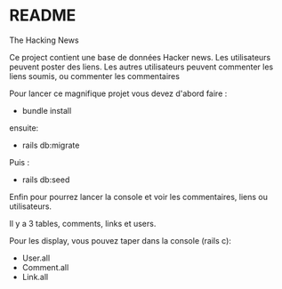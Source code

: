 # README

The Hacking News

Ce project contient une base de données Hacker news. Les utilisateurs peuvent poster des liens. Les autres utilisateurs peuvent commenter les liens soumis, ou commenter les commentaires

Pour lancer ce magnifique projet vous devez d'abord faire :

- bundle install

ensuite: 

- rails db:migrate

Puis :

- rails db:seed

Enfin pour pourrez lancer la console et voir les commentaires, liens ou utilisateurs.

Il y a 3 tables, comments, links et users. 

Pour les display, vous pouvez taper dans la console (rails c):

- User.all
- Comment.all
- Link.all
